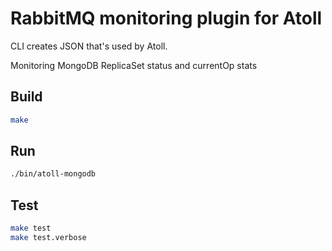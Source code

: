 # RabbitMQ monitoring plugin for Atoll

CLI creates JSON that's used by Atoll.

Monitoring MongoDB ReplicaSet status and currentOp stats

## Build

```bash
make
```

## Run

```bash
./bin/atoll-mongodb
```

## Test

```bash
make test
make test.verbose
```
